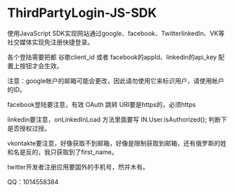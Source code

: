 # ThirdPartyLogin-JS-SDK
使用JavaScript SDK实现网站通过google、facebook、TwitterlinkedIn、VK等社交媒体实现免注册快捷登录。

各个登陆需要把都 谷歌client_id 或者 facebook的appId、linkedin的api_key 配置上按钮才会生效。

注意：google帐户的邮箱可能会更改，因此请勿使用它来标识用户，请使用帐户的ID。

facebook登陆要注意，有效 OAuth 跳转 URI要是https的，必须https

linkedin要注意，onLinkedInLoad 方法里面要写  IN.User.isAuthorized(); 判断下是否授权过授。

vkontakte要注意，好像获取不到邮箱，好像是限制获取到邮箱，还有俄罗斯的姓和名是反的，我只获取到了first_name。

twitter开发者注册应用要国外的手机号，然并木有。

QQ：1014558384